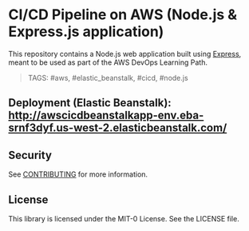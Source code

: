 # CI/CD Pipeline on AWS (Node.js & Express.js application)

This repository contains a Node.js web application built using [Express](https://expressjs.com/), meant to be used as part of the AWS DevOps Learning Path.

> TAGS: #aws, #elastic_beanstalk, #cicd, #node.js

## Deployment (Elastic Beanstalk): http://awscicdbeanstalkapp-env.eba-srnf3dyf.us-west-2.elasticbeanstalk.com/

## Security

See [CONTRIBUTING](CONTRIBUTING.md#security-issue-notifications) for more information.

## License

This library is licensed under the MIT-0 License. See the LICENSE file.


